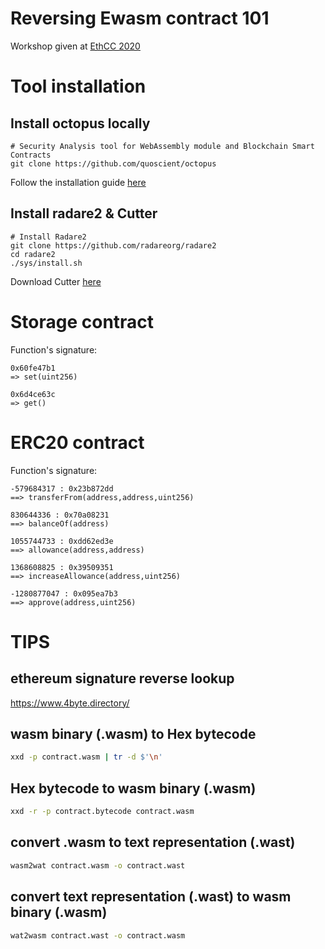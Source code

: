 # Reversing Ewasm contract 101

Workshop given at [EthCC 2020](https://ethcc.io/)


# Tool installation

## Install octopus locally
```
# Security Analysis tool for WebAssembly module and Blockchain Smart Contracts
git clone https://github.com/quoscient/octopus
```
Follow the installation guide [here](https://github.com/quoscient/octopus#quick-start)

## Install radare2 & Cutter
```
# Install Radare2
git clone https://github.com/radareorg/radare2
cd radare2
./sys/install.sh
```
Download Cutter [here](https://github.com/radareorg/cutter/releases/tag/v1.10.1)

# Storage contract 


Function's signature:

```
0x60fe47b1
=> set(uint256)

0x6d4ce63c
=> get()
```



# ERC20 contract


Function's signature:

```
-579684317 : 0x23b872dd
==> transferFrom(address,address,uint256)

830644336 : 0x70a08231
==> balanceOf(address) 

1055744733 : 0xdd62ed3e
==> allowance(address,address) 

1368608825 : 0x39509351
==> increaseAllowance(address,uint256)

-1280877047 : 0x095ea7b3
==> approve(address,uint256)
```

# TIPS

## ethereum signature reverse lookup

https://www.4byte.directory/

## wasm binary (.wasm) to Hex bytecode

``` sh
xxd -p contract.wasm | tr -d $'\n'
```

## Hex bytecode to wasm binary (.wasm)

``` sh
xxd -r -p contract.bytecode contract.wasm
```

## convert .wasm to text representation (.wast)

``` sh
wasm2wat contract.wasm -o contract.wast
```

## convert text representation (.wast) to wasm binary (.wasm)

``` sh
wat2wasm contract.wast -o contract.wasm
```
